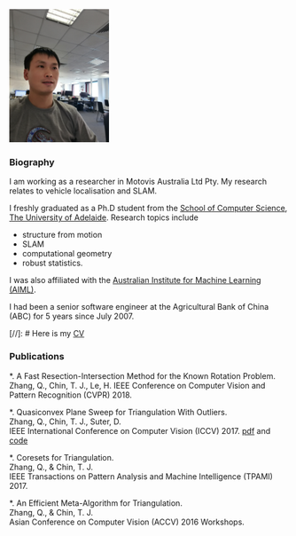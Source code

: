 <img src="selfie.jpg" width="180" />

### Biography

I am working as a researcher in Motovis Australia Ltd Pty.  My research relates to vehicle localisation and SLAM.

I freshly graduated as a Ph.D student from the [School of Computer Science](https://cs.adelaide.edu.au/), [The University of Adelaide](https://www.adelaide.edu.au/). Research topics include

* structure from motion
* SLAM
* computational geometry
* robust statistics.

I was also affiliated with the [Australian Institute for Machine Learning (AIML)](https://www.adelaide.edu.au/aiml/). 

I had been a senior software engineer at the Agricultural Bank of China (ABC) for 5 years since July 2007.

[//]: # Here is my [CV](QianggongZhang_CV.pdf)


### Publications

*. A Fast Resection-Intersection Method for the Known Rotation Problem.  
  Zhang, Q., Chin, T. J., Le, H. 
  IEEE Conference on Computer Vision and Pattern Recognition (CVPR) 2018.
  
*. Quasiconvex Plane Sweep for Triangulation With Outliers.  
  Zhang, Q., Chin, T. J., Suter, D.   
  IEEE International Conference on Computer Vision (ICCV) 2017. [pdf](http://openaccess.thecvf.com/content_ICCV_2017/papers/Zhang_Quasiconvex_Plane_Sweep_ICCV_2017_paper.pdf) and [code](http://openaccess.thecvf.com/content_ICCV_2017/supplemental/Zhang_Quasiconvex_Plane_Sweep_ICCV_2017_supplemental.zip)

*. Coresets for Triangulation.  
  Zhang, Q., & Chin, T. J.   
  IEEE Transactions on Pattern Analysis and Machine Intelligence (TPAMI) 2017.

*. An Efficient Meta-Algorithm for Triangulation.  
  Zhang, Q., & Chin, T. J.  
  Asian Conference on Computer Vision (ACCV) 2016 Workshops.





